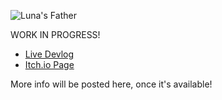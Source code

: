 ![Luna's Father](https://tricky1975.github.io/DevLogs/LunaFather/Logo.png)

WORK IN PROGRESS!

- [Live Devlog](https://tricky1975.github.io/DevLogs/LunaFather/Luna_DevLog_Page_1.html)
- [Itch.io Page](https://phantasar-productions.itch.io/lunas-father)

More info will be posted here, once it's available!
